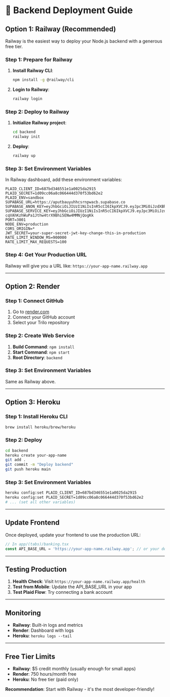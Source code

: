 # 🚀 Backend Deployment Guide

## Option 1: Railway (Recommended)

Railway is the easiest way to deploy your Node.js backend with a generous free tier.

### Step 1: Prepare for Railway

1. **Install Railway CLI**:
   ```bash
   npm install -g @railway/cli
   ```

2. **Login to Railway**:
   ```bash
   railway login
   ```

### Step 2: Deploy to Railway

1. **Initialize Railway project**:
   ```bash
   cd backend
   railway init
   ```

2. **Deploy**:
   ```bash
   railway up
   ```

### Step 3: Set Environment Variables

In Railway dashboard, add these environment variables:

```
PLAID_CLIENT_ID=687bd346551e1a0025da2915
PLAID_SECRET=1d09cc06a8c066444d370f53bd62e2
PLAID_ENV=sandbox
SUPABASE_URL=https://aputbauyuhhcsrnpwacb.supabase.co
SUPABASE_ANON_KEY=eyJhbGciOiJIUzI1NiIsInR5cCI6IkpXVCJ9.eyJpc3MiOiJzdXBhYmFzZSIsInJlZiI6ImFwdXRiYXV5dWhoY3NybnB3YWNiIiwicm9sZSI6ImFub24iLCJpYXQiOjE3NTczNzcyMjUsImV4cCI6MjA3Mjk1MzIyNX0.ARh33PgOprcnh0UgrYPEfrnCeOytI7f5i2_Q7bSEU9E
SUPABASE_SERVICE_KEY=eyJhbGciOiJIUzI1NiIsInR5cCI6IkpXVCJ9.eyJpc3MiOiJzdXBhYmFzZSIsInJlZiI6ImFwdXRiYXV5dWhoY3NybnB3YWNiIiwicm9sZSI6InNlcnZpY2Vfcm9sZSIsImlhdCI6MTc1NzM3NzIyNSwiZXhwIjoyMDcyOTUzMjI1fQ.IyE-cqVAhKzhWuPa1Jthw4trX9Bhi5ENw4MMNjQogKk
PORT=3001
NODE_ENV=production
CORS_ORIGIN=*
JWT_SECRET=your-super-secret-jwt-key-change-this-in-production
RATE_LIMIT_WINDOW_MS=900000
RATE_LIMIT_MAX_REQUESTS=100
```

### Step 4: Get Your Production URL

Railway will give you a URL like: `https://your-app-name.railway.app`

---

## Option 2: Render

### Step 1: Connect GitHub

1. Go to [render.com](https://render.com)
2. Connect your GitHub account
3. Select your Trilo repository

### Step 2: Create Web Service

1. **Build Command**: `npm install`
2. **Start Command**: `npm start`
3. **Root Directory**: `backend`

### Step 3: Set Environment Variables

Same as Railway above.

---

## Option 3: Heroku

### Step 1: Install Heroku CLI

```bash
brew install heroku/brew/heroku
```

### Step 2: Deploy

```bash
cd backend
heroku create your-app-name
git add .
git commit -m "Deploy backend"
git push heroku main
```

### Step 3: Set Environment Variables

```bash
heroku config:set PLAID_CLIENT_ID=687bd346551e1a0025da2915
heroku config:set PLAID_SECRET=1d09cc06a8c066444d370f53bd62e2
# ... (set all other variables)
```

---

## Update Frontend

Once deployed, update your frontend to use the production URL:

```typescript
// In app/(tabs)/banking.tsx
const API_BASE_URL = 'https://your-app-name.railway.app'; // or your deployed URL
```

---

## Testing Production

1. **Health Check**: Visit `https://your-app-name.railway.app/health`
2. **Test from Mobile**: Update the API_BASE_URL in your app
3. **Test Plaid Flow**: Try connecting a bank account

---

## Monitoring

- **Railway**: Built-in logs and metrics
- **Render**: Dashboard with logs
- **Heroku**: `heroku logs --tail`

---

## Free Tier Limits

- **Railway**: $5 credit monthly (usually enough for small apps)
- **Render**: 750 hours/month free
- **Heroku**: No free tier (paid only)

**Recommendation**: Start with Railway - it's the most developer-friendly!
